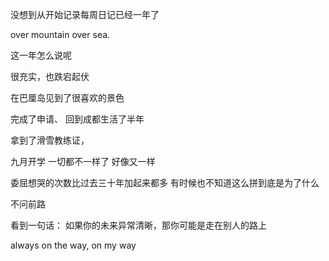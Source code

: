 没想到从开始记录每周日记已经一年了

over mountain over sea.

这一年怎么说呢

很充实，也跌宕起伏

在巴厘岛见到了很喜欢的景色

完成了申请、
回到成都生活了半年

拿到了滑雪教练证， 

九月开学
一切都不一样了 好像又一样

委屈想哭的次数比过去三十年加起来都多
有时候也不知道这么拼到底是为了什么

不问前路

看到一句话：
如果你的未来异常清晰，那你可能是走在别人的路上

always on the way, on my way

